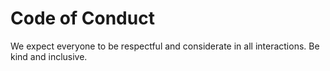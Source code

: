 # Code of Conduct

We expect everyone to be respectful and considerate in all interactions. Be kind and inclusive.
